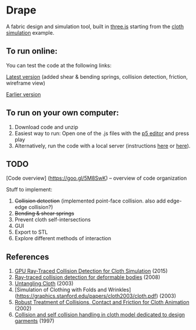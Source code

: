 # Drape
A fabric design and simulation tool, built in [three.js](http://threejs.org/) starting from the [cloth simulation](http://threejs.org/examples/webgl_animation_cloth) example.

## To run online:
You can test the code at the following links:

[Latest version](https://gitcdn.xyz/repo/aatishb/drape/master/index.html) (added shear & bending springs, collision detection, friction, wireframe view)

[Earlier version](https://gitcdn.xyz/repo/aatishb/drape/initial/index.html)

## To run on your own computer:

1. Download code and unzip
2. Easiest way to run: Open one of the .js files with the [p5 editor](http://p5js.org/download/) and press play
3. Alternatively, run the code with a local server (instructions [here](https://github.com/mrdoob/three.js/wiki/How-to-run-things-locally) or [here](https://github.com/processing/p5.js/wiki/Local-server)).

## TODO

[Code overview] (https://goo.gl/5M8SwK) – overview of code organization

Stuff to implement:

1. ~~Collision detection~~ (implemented point-face collision. also add edge-edge collision?)
2. ~~Bending & shear springs~~
3. Prevent cloth self-intersections
4. GUI
5. Export to STL
6. Explore different methods of interaction

## References

1. [GPU Ray-Traced Collision Detection for Cloth Simulation](https://hal.inria.fr/hal-01218186/document) (2015)
2. [Ray-traced collision detection for deformable bodies](https://hal.inria.fr/file/index/docid/319404/filename/grapp08.pdf) (2008)
3. [Untangling Cloth](http://graphics.pixar.com/library/UntanglingCloth/paper.pdf) (2003)
4. [Simulation of Clothing with Folds and Wrinkles] (https://graphics.stanford.edu/papers/cloth2003/cloth.pdf) (2003)
5. [Robust Treatment of Collisions, Contact and Friction for Cloth Animation](http://accad.osu.edu/~elaine/intrACCAD/cara/cloth/papers/2002-Bridson.pdf) (2002)
6. [Collision and self collision handling in cloth model dedicated to design garments](https://graphics.stanford.edu/courses/cs468-02-winter/Papers/Collisions_vetements.pdf) (1997)

